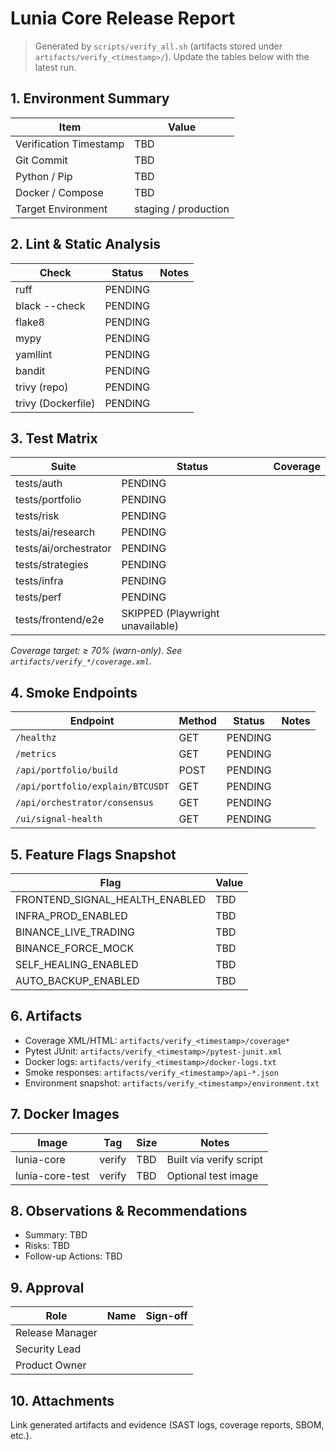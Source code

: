 # Lunia Core Release Report

> Generated by `scripts/verify_all.sh` (artifacts stored under `artifacts/verify_<timestamp>/`). Update the tables below with the latest run.

## 1. Environment Summary

| Item | Value |
|------|-------|
| Verification Timestamp | TBD |
| Git Commit | TBD |
| Python / Pip | TBD |
| Docker / Compose | TBD |
| Target Environment | staging / production |

## 2. Lint & Static Analysis

| Check | Status | Notes |
|-------|--------|-------|
| ruff | PENDING | |
| black --check | PENDING | |
| flake8 | PENDING | |
| mypy | PENDING | |
| yamllint | PENDING | |
| bandit | PENDING | |
| trivy (repo) | PENDING | |
| trivy (Dockerfile) | PENDING | |

## 3. Test Matrix

| Suite | Status | Coverage |
|-------|--------|----------|
| tests/auth | PENDING | |
| tests/portfolio | PENDING | |
| tests/risk | PENDING | |
| tests/ai/research | PENDING | |
| tests/ai/orchestrator | PENDING | |
| tests/strategies | PENDING | |
| tests/infra | PENDING | |
| tests/perf | PENDING | |
| tests/frontend/e2e | SKIPPED (Playwright unavailable) |

*Coverage target: ≥ 70% (warn-only). See `artifacts/verify_*/coverage.xml`.*

## 4. Smoke Endpoints

| Endpoint | Method | Status | Notes |
|----------|--------|--------|-------|
| `/healthz` | GET | PENDING | |
| `/metrics` | GET | PENDING | |
| `/api/portfolio/build` | POST | PENDING | |
| `/api/portfolio/explain/BTCUSDT` | GET | PENDING | |
| `/api/orchestrator/consensus` | GET | PENDING | |
| `/ui/signal-health` | GET | PENDING | |

## 5. Feature Flags Snapshot

| Flag | Value |
|------|-------|
| FRONTEND_SIGNAL_HEALTH_ENABLED | TBD |
| INFRA_PROD_ENABLED | TBD |
| BINANCE_LIVE_TRADING | TBD |
| BINANCE_FORCE_MOCK | TBD |
| SELF_HEALING_ENABLED | TBD |
| AUTO_BACKUP_ENABLED | TBD |

## 6. Artifacts

- Coverage XML/HTML: `artifacts/verify_<timestamp>/coverage*`
- Pytest JUnit: `artifacts/verify_<timestamp>/pytest-junit.xml`
- Docker logs: `artifacts/verify_<timestamp>/docker-logs.txt`
- Smoke responses: `artifacts/verify_<timestamp>/api-*.json`
- Environment snapshot: `artifacts/verify_<timestamp>/environment.txt`

## 7. Docker Images

| Image | Tag | Size | Notes |
|-------|-----|------|-------|
| lunia-core | verify | TBD | Built via verify script |
| lunia-core-test | verify | TBD | Optional test image |

## 8. Observations & Recommendations

- Summary: TBD
- Risks: TBD
- Follow-up Actions: TBD

## 9. Approval

| Role | Name | Sign-off |
|------|------|----------|
| Release Manager | | |
| Security Lead | | |
| Product Owner | | |

## 10. Attachments

Link generated artifacts and evidence (SAST logs, coverage reports, SBOM, etc.).
